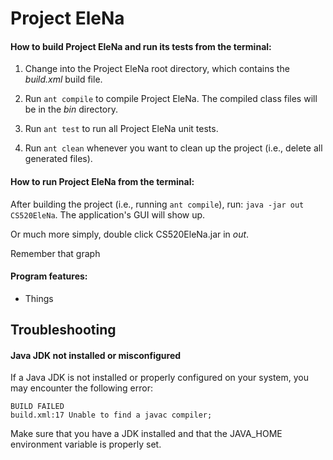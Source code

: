 # Project EleNa

#### How to build Project EleNa and run its tests from the terminal:

1. Change into the Project EleNa root directory, which contains the *build.xml* build file.

2. Run `ant compile` to compile Project EleNa. The compiled class files will be in the *bin* directory.

4. Run `ant test` to run all Project EleNa unit tests.

5. Run `ant clean` whenever you want to clean up the project (i.e., delete all generated files).

#### How to run Project EleNa from the terminal:

After building the project (i.e., running `ant compile`), run: `java -jar out CS520EleNa`. The application's GUI will show up.

Or much more simply, double click CS520EleNa.jar in *out*.

Remember that graph

#### Program features:
* Things

## Troubleshooting

#### Java JDK not installed or misconfigured
If a Java JDK is not installed or properly configured on your system, you may encounter the following error: 
```
BUILD FAILED
build.xml:17 Unable to find a javac compiler;
```
Make sure that you have a JDK installed and that the JAVA_HOME environment variable is properly set.